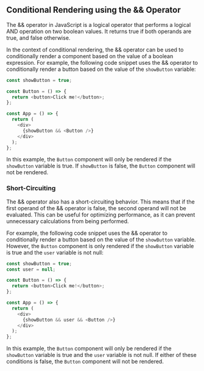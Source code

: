  ## Conditional Rendering using the && Operator

The && operator in JavaScript is a logical operator that performs a logical AND operation on two boolean values. It returns true if both operands are true, and false otherwise.

In the context of conditional rendering, the && operator can be used to conditionally render a component based on the value of a boolean expression. For example, the following code snippet uses the && operator to conditionally render a button based on the value of the `showButton` variable:

```javascript
const showButton = true;

const Button = () => {
  return <button>Click me!</button>;
};

const App = () => {
  return (
    <div>
      {showButton && <Button />}
    </div>
  );
};
```

In this example, the `Button` component will only be rendered if the `showButton` variable is true. If `showButton` is false, the `Button` component will not be rendered.

### Short-Circuiting

The && operator also has a short-circuiting behavior. This means that if the first operand of the && operator is false, the second operand will not be evaluated. This can be useful for optimizing performance, as it can prevent unnecessary calculations from being performed.

For example, the following code snippet uses the && operator to conditionally render a button based on the value of the `showButton` variable. However, the `Button` component is only rendered if the `showButton` variable is true and the `user` variable is not null:

```javascript
const showButton = true;
const user = null;

const Button = () => {
  return <button>Click me!</button>;
};

const App = () => {
  return (
    <div>
      {showButton && user && <Button />}
    </div>
  );
};
```

In this example, the `Button` component will only be rendered if the `showButton` variable is true and the `user` variable is not null. If either of these conditions is false, the `Button` component will not be rendered.
